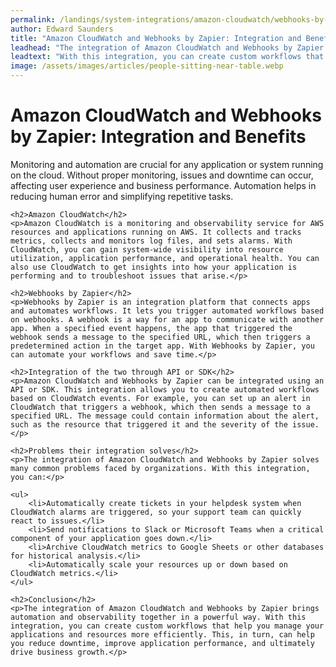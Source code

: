 ```yaml
---
permalink: /landings/system-integrations/amazon-cloudwatch/webhooks-by-zapier
author: Edward Saunders
title: "Amazon CloudWatch and Webhooks by Zapier: Integration and Benefits"
leadhead: "The integration of Amazon CloudWatch and Webhooks by Zapier brings automation and observability together in a powerful way"
leadtext: "With this integration, you can create custom workflows that help you manage your applications and resources more efficiently. This, in turn, can help you reduce downtime, improve application performance, and ultimately drive business growth."
image: /assets/images/articles/people-sitting-near-table.webp
---
```

<div class="arttext">	<h1>Amazon CloudWatch and Webhooks by Zapier: Integration and Benefits</h1>
	<p>Monitoring and automation are crucial for any application or system running on the cloud. Without proper monitoring, issues and downtime can occur, affecting user experience and business performance. Automation helps in reducing human error and simplifying repetitive tasks.</p>

	<h2>Amazon CloudWatch</h2>
	<p>Amazon CloudWatch is a monitoring and observability service for AWS resources and applications running on AWS. It collects and tracks metrics, collects and monitors log files, and sets alarms. With CloudWatch, you can gain system-wide visibility into resource utilization, application performance, and operational health. You can also use CloudWatch to get insights into how your application is performing and to troubleshoot issues that arise.</p>

	<h2>Webhooks by Zapier</h2>
	<p>Webhooks by Zapier is an integration platform that connects apps and automates workflows. It lets you trigger automated workflows based on webhooks. A webhook is a way for an app to communicate with another app. When a specified event happens, the app that triggered the webhook sends a message to the specified URL, which then triggers a predetermined action in the target app. With Webhooks by Zapier, you can automate your workflows and save time.</p>

	<h2>Integration of the two through API or SDK</h2>
	<p>Amazon CloudWatch and Webhooks by Zapier can be integrated using an API or SDK. This integration allows you to create automated workflows based on CloudWatch events. For example, you can set up an alert in CloudWatch that triggers a webhook, which then sends a message to a specified URL. The message could contain information about the alert, such as the resource that triggered it and the severity of the issue.</p>

	<h2>Problems their integration solves</h2>
	<p>The integration of Amazon CloudWatch and Webhooks by Zapier solves many common problems faced by organizations. With this integration, you can:</p>

	<ul>
		<li>Automatically create tickets in your helpdesk system when CloudWatch alarms are triggered, so your support team can quickly react to issues.</li>
		<li>Send notifications to Slack or Microsoft Teams when a critical component of your application goes down.</li>
		<li>Archive CloudWatch metrics to Google Sheets or other databases for historical analysis.</li>
		<li>Automatically scale your resources up or down based on CloudWatch metrics.</li>
	</ul>

	<h2>Conclusion</h2>
	<p>The integration of Amazon CloudWatch and Webhooks by Zapier brings automation and observability together in a powerful way. With this integration, you can create custom workflows that help you manage your applications and resources more efficiently. This, in turn, can help you reduce downtime, improve application performance, and ultimately drive business growth.</p>

</div>